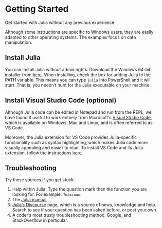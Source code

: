# Getting Started

Get started with Julia without any previous experience.

Although some instructions are specific to Windows users, they are easily adapted to other operating systems.
The examples focus on data manipulation.

## Install Julia

You can install Julia without admin rights.
Download the Windows 64-bit installer from [here](https://julialang.org/downloads/).
When installing, check the box for adding Julia to the PATH variable. This means you can type `julia` into PowerShell and it will start.
That is, you needn't hunt for the Julia executable on your machine.

## Install Visual Studio Code (optional)

Although Julia code can be edited in Notepad and run from the REPL, we have found it useful to work entirely from Microsoft's [Visual Studio Code](https://code.visualstudio.com/), which is available on Windows, Mac and Linux, and is often referred to as VS Code.

Moreover, the Julia extension for VS Code provides Julia-specific functionality such as syntax highlighting, which makes Julia code more visually appealing and easier to read. To install VS Code and its Julia extension, follow the instructions [here](https://www.julia-vscode.org/docs/stable/gettingstarted/).

## Troubleshooting

Try these sources if you get stuck:

1. Help within Julia. Type the question mark then the function you are looking for. For example: `?maximum`
2. The [Julia manual](https://docs.julialang.org/en/v1/).
3. [Julia’s Discourse](https://discourse.julialang.org/latest) page, which is a source of news, knowledge and help.
   Search to see if your question has been asked before, or post your own.
4. A coder’s most trusty troubleshooting method, Google, and StackOverflow in particular.